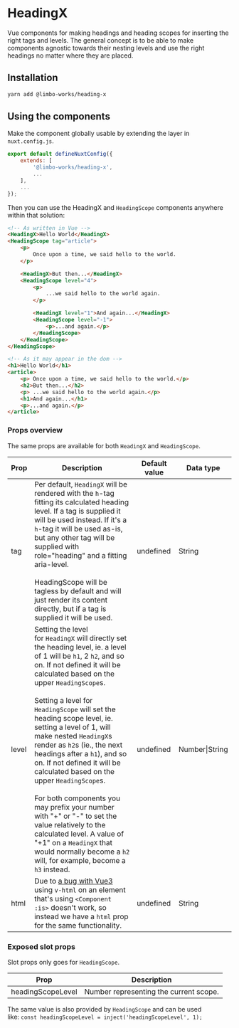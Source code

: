 # HeadingX

Vue components for making headings and heading scopes for inserting the right tags and levels. The general concept is to be able to make components agnostic towards their nesting levels and use the right headings no matter where they are placed.

## Installation

``` bash
yarn add @limbo-works/heading-x
```

## Using the components

Make the component globally usable by extending the layer in `nuxt.config.js`.

``` js
export default defineNuxtConfig({
    extends: [
        '@limbo-works/heading-x',
        ...
    ],
    ...
});
```

Then you can use the HeadingX and `HeadingScope` components anywhere within that solution:

``` html
<!-- As written in Vue -->
<HeadingX>Hello World</HeadingX>
<HeadingScope tag="article">
	<p>
		Once upon a time, we said hello to the world.
	</p>

	<HeadingX>But then...</HeadingX>
	<HeadingScope level="4">
		<p>
			...we said hello to the world again.
		</p>

		<HeadingX level="1">And again...</HeadingX>
		<HeadingScope level="-1">
			<p>...and again.</p>
		</HeadingScope>
	</HeadingScope>
</HeadingScope>

<!-- As it may appear in the dom -->
<h1>Hello World</h1>
<article>
	<p> Once upon a time, we said hello to the world.</p>
	<h2>But then...</h2>
	<p> ...we said hello to the world again.</p>
	<h1>And again...</h1>
	<p>...and again.</p>
</article>
```

### Props overview

The same props are available for both `HeadingX` and `HeadingScope`.

| Prop | Description | Default value | Data type |
| ---- | ----------- | ------------- | --------- |
| tag | Per default, `HeadingX` will be rendered with the `h`-tag fitting its calculated heading level. If a tag is supplied it will be used instead. If it's a `h`-tag it will be used as-is, but any other tag will be supplied with role="heading" and a fitting aria-level.<br><br>HeadingScope will be tagless by default and will just render its content directly, but if a tag is supplied it will be used. | undefined | String |
| level | Setting the level for `HeadingX` will directly set the heading level, ie. a level of 1 will be `h1`, 2 `h2`, and so on. If not defined it will be calculated based on the upper `HeadingScope`s.<br><br>Setting a level for `HeadingScope` will set the heading scope level, ie. setting a level of 1, will make nested `HeadingX`s render as `h2`s (ie., the next headings after a `h1`), and so on. If not defined it will be calculated based on the upper `HeadingScope`s.<br><br>For both components you may prefix your number with "+" or "-" to set the value relatively to the calculated level. A value of "+1" on a `HeadingX` that would normally become a `h2` will, for example, become a `h3` instead. | undefined | Number\|String |
| html | Due to [a bug with Vue3](https://github.com/vuejs/core/issues/6435) using `v-html` on an element that's using `<Component :is>` doesn't work, so instead we have a `html` prop for the same functionality. | undefined | String |

### Exposed slot props

Slot props only goes for `HeadingScope`.

| Prop | Description |
| ---- | ----------- |
| headingScopeLevel | Number representing the current scope. |

The same value is also provided by `HeadingScope` and can be used like: `const headingScopeLevel = inject('headingScopeLevel', 1);`